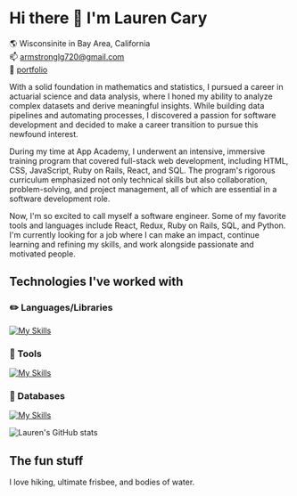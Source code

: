 # Hi there 👋 I'm Lauren Cary
:earth_americas:  Wisconsinite in Bay Area, California  
:mailbox:  armstronglg720@gmail.com<br>
:file_folder: [portfolio](https://laurencary.netlify.app/)

With a solid foundation in mathematics and statistics, I pursued a career in actuarial science and data analysis, where I honed my ability to analyze complex datasets and derive meaningful insights. While building data pipelines and automating processes, I discovered a passion for software development and decided to make a career transition to pursue this newfound interest.

During my time at App Academy, I underwent an intensive, immersive training program that covered full-stack web development, including HTML, CSS, JavaScript, Ruby on Rails, React, and SQL. The program's rigorous curriculum emphasized not only technical skills but also collaboration, problem-solving, and project management, all of which are essential in a software development role. 

Now, I'm so excited to call myself a software engineer. Some of my favorite tools and languages include React, Redux, Ruby on Rails, SQL, and Python. I'm currently looking for a job where I can make an impact, continue learning and refining my skills, and work alongside passionate and motivated people.

## Technologies I've worked with
### :pencil2: Languages/Libraries
[![My Skills](https://skillicons.dev/icons?i=js,react,ruby,rails,redux,html,css,py)](https://skillicons.dev)
### :hammer: Tools
[![My Skills](https://skillicons.dev/icons?i=github,postman,git,babel,heroku)](https://skillicons.dev)
### :floppy_disk: Databases
[![My Skills](https://skillicons.dev/icons?i=mongodb,postgres,sqlite)](https://skillicons.dev)


![Lauren's GitHub stats](https://github-readme-stats.vercel.app/api?username=laurencary&show_icons=true&theme=transparent)


## The fun stuff
I love hiking, ultimate frisbee, and bodies of water. 
